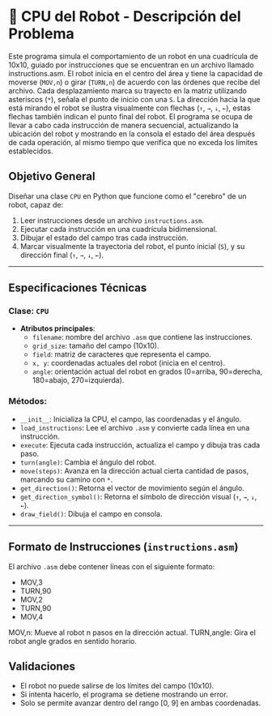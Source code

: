 # 🧠 CPU del Robot - Descripción del Problema
Este programa simula el comportamiento de un robot en una cuadrícula de 10x10, guiado por instrucciones que se encuentran en un archivo llamado instructions.asm. El robot inicia en el centro del área y tiene la capacidad de moverse (`MOV,n`) o girar (`TURN,n`) de acuerdo con las órdenes que recibe del archivo. Cada desplazamiento marca su trayecto en la matriz utilizando asteriscos (`*`), señala el punto de inicio con una `S`. La dirección hacia la que está mirando el robot se ilustra visualmente con flechas (`↑`, `→`, `↓`, `←`), estas flechas también indican el punto final del robot. El programa se ocupa de llevar a cabo cada instrucción de manera secuencial, actualizando la ubicación del robot y mostrando en la consola el estado del área después de cada operación, al mismo tiempo que verifica que no exceda los límites establecidos.
## Objetivo General

Diseñar una clase `CPU` en Python que funcione como el "cerebro" de un robot, capaz de:

1. Leer instrucciones desde un archivo `instructions.asm`.
2. Ejecutar cada instrucción en una cuadrícula bidimensional.
3. Dibujar el estado del campo tras cada instrucción.
4. Marcar visualmente la trayectoria del robot, el punto inicial (`S`), y su dirección final (`↑`, `→`, `↓`, `←`).

---

## Especificaciones Técnicas

### Clase: `CPU`

- **Atributos principales**:
  - `filename`: nombre del archivo `.asm` que contiene las instrucciones.
  - `grid_size`: tamaño del campo (10x10).
  - `field`: matriz de caracteres que representa el campo.
  - `x, y`: coordenadas actuales del robot (inicia en el centro).
  - `angle`: orientación actual del robot en grados (0=arriba, 90=derecha, 180=abajo, 270=izquierda).

### Métodos:

- `__init__`: Inicializa la CPU, el campo, las coordenadas y el ángulo.
- `load_instructions`: Lee el archivo `.asm` y convierte cada línea en una instrucción.
- `execute`: Ejecuta cada instrucción, actualiza el campo y dibuja tras cada paso.
- `turn(angle)`: Cambia el ángulo del robot.
- `move(steps)`: Avanza en la dirección actual cierta cantidad de pasos, marcando su camino con `*`.
- `get_direction()`: Retorna el vector de movimiento según el ángulo.
- `get_direction_symbol()`: Retorna el símbolo de dirección visual (`↑`, `→`, `↓`, `←`).
- `draw_field()`: Dibuja el campo en consola.

---

## Formato de Instrucciones (`instructions.asm`)

El archivo `.asm` debe contener líneas con el siguiente formato:


- MOV,3
- TURN,90
- MOV,2
- TURN,90
- MOV,4

MOV,n: Mueve al robot n pasos en la dirección actual.
TURN,angle: Gira el robot angle grados en sentido horario.

## Validaciones

- El robot no puede salirse de los límites del campo (10x10).
- Si intenta hacerlo, el programa se detiene mostrando un error.
- Solo se permite avanzar dentro del rango [0, 9] en ambas coordenadas.
